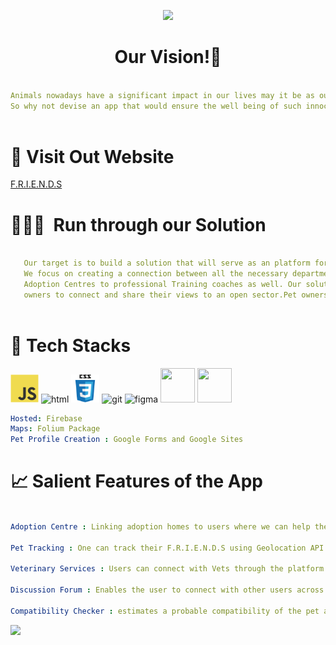 <p align="center">
  <img src="https://capsule-render.vercel.app/api?type=waving&color=gradient&text=F.R.I.E.N.D.S&height=100&section=header"/>
</p>

<h1 align="center">
  Our Vision!💬
</h1>

```yaml

Animals nowadays have a significant impact in our lives may it be as our best friends or may it be as victims of certain misconduct.
So why not devise an app that would ensure the well being of such innocent creatures.
   
```
<h1>
 🚀 Visit Out Website
</h1>

<a href="https://cute-khapse-6c44b8.netlify.app/" target="_blank" >F.R.I.E.N.D.S</a>

<h1>👨🏻‍💻 &nbsp;Run through  our Solution </h1>

```yaml

   Our target is to build a solution that will serve as an platform for one and all where animals will be taken care of without any drawbacks.
   We focus on creating a connection between all the necessary departments related to animal welfare starting from Rescue centers, Veterinary Clinics , 
   Adoption Centres to professional Training coaches as well. Our solution also gives good priority to pet lovers. We provide a community platform for pet 
   owners to connect and share their views to an open sector.Pet owners also have the feature to track their buddies via our app which provides live tracking of pets. 
   
   ```
   
# 🚀 Tech Stacks 
<p align="left">
  <img src="https://raw.githubusercontent.com/devicons/devicon/master/icons/javascript/javascript-original.svg" alt="javascript" width="45" height="45" />
  <img src="https://cdn.jsdelivr.net/gh/devicons/devicon/icons/html5/html5-original.svg" alt="html" width="45" height="45"/>
  <img src="https://raw.githubusercontent.com/devicons/devicon/master/icons/css3/css3-original-wordmark.svg" alt="css3" width="45" height="45" />
  <img src="https://cdn.jsdelivr.net/gh/devicons/devicon/icons/git/git-original.svg" alt="git" width="45" height="45"/>
  <img src="https://cdn.jsdelivr.net/gh/devicons/devicon/icons/figma/figma-original.svg" alt="figma" width="45" height="45"/>  
  <img src="https://cdn.jsdelivr.net/gh/devicons/devicon/icons/php/php-original.svg" width="55" height="55" />
  <img src="https://cdn.jsdelivr.net/gh/devicons/devicon/icons/firebase/firebase-plain-wordmark.svg" width="55" height="55"/>
          
  </p>
  
```yaml
Hosted: Firebase
Maps: Folium Package
Pet Profile Creation : Google Forms and Google Sites
```
  
# 📈 Salient Features of the App 
 
 ```yaml
 
Adoption Centre : Linking adoption homes to users where we can help the user looking for an animal to adopt.

Pet Tracking : One can track their F.R.I.E.N.D.S using Geolocation API of Google

Veterinary Services : Users can connect with Vets through the platform which provides a swift and secure way to access verified vets.

Discussion Forum : Enables the user to connect with other users across the platform and share their experiences and extend a helping hand.

Compatibility Checker : estimates a probable compatibility of the pet and the user based on multiple parametres like pet type , breed , user income etc.

```

<p align="left">
  <img src="https://capsule-render.vercel.app/api?type=waving&color=gradient&height=100&section=footer"/>
</p>

